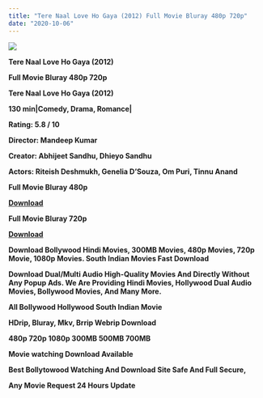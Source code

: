 ```yaml
---
title: "Tere Naal Love Ho Gaya (2012) Full Movie Bluray 480p 720p"
date: "2020-10-06"
---
```


[**![](https://1.bp.blogspot.com/-ri0xfyfXIHc/X3LCMXwO8eI/AAAAAAAAARM/I8DdWBuSy3I-vRUKc_cAt5SEXPgM5uZ4wCLcBGAsYHQ/s16000/terenal.webp)**](https://1.bp.blogspot.com/-ri0xfyfXIHc/X3LCMXwO8eI/AAAAAAAAARM/I8DdWBuSy3I-vRUKc_cAt5SEXPgM5uZ4wCLcBGAsYHQ/s668/terenal.webp)

 **Tere Naal Love Ho Gaya (2012)**

**Full Movie Bluray 480p 720p** 

**Tere Naal Love Ho Gaya (2012)**

**130 min|Comedy, Drama, Romance|**

**Rating: 5.8 / 10** 

**Director: Mandeep Kumar**

**Creator: Abhijeet Sandhu, Dhieyo Sandhu**

**Actors: Riteish Deshmukh, Genelia D’Souza, Om Puri, Tinnu Anand**

 **Full Movie Bluray 480p** 

**[Download](https://earningkarlo.blogspot.com/2020/07/100-trusted-url-shortener-sites-no.html#?o=263ade6936c578631208b82ff4720d871d042cb27bd129344c6934a07103df283094fe365fa802ce75db3abb353264123764da4ada81ea0d12737c98169bf8893c52ad167569cde1de742fc4764374f91d3df5bb25a7dc981dbaefe8839a57594f7de689574740e03fdb339a08fe45e4b078d0dfd42d7abf0b0982b8dac5b2ac8d93c38aeeeeb1de4f58e7ae7d6dbcab6adaecdd3c9f9554)** 

 **Full Movie Bluray 720p** 

**[Download](https://earningkarlo.blogspot.com/2020/09/amazon-flipkart.html#?o=de64d11ba0d7ed8ed4d23c485da29f34ade59d9d4cf0d1617a485ec64bdb5c0a373727225ee057c7982b8e0655a223560a59e17e06f67a5e365fef114bccbbc8e332ba3f4475ae58d2678e5cd9a5527199a1cb4a9ba40eb3368e045b72b21850910f4841e10271adcf6bc53bf6edd12d2ed096075424c6d04837f29e8a2f471bbb8b46d3c93af5ffc636196a1bedc79be03bb61d42e715d7)** 

 **Download Bollywood Hindi Movies, 300MB Movies, 480p Movies, 720p Movie, 1080p Movies. South Indian Movies Fast Download**

**Download Dual/Multi Audio High-Quality Movies And Directly Without Any Popup Ads. We Are Providing Hindi Movies, Hollywood Dual Audio Movies, Bollywood Movies, And Many More.**

**All Bollywood Hollywood South Indian Movie**

**HDrip, Bluray, Mkv, Brrip Webrip Download**

**480p 720p 1080p 300MB 500MB 700MB**

**Movie watching Download Available**

 **Best Bollytowood Watching And Download Site Safe And Full Secure,**

 **Any Movie Request 24 Hours Update**
